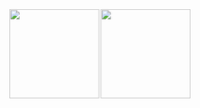<a href="https://github.com/anuraghazra/github-readme-stats">
  <img align="left" height="160px" src="https://github-readme-stats.vercel.app/api?username=salan70&count_private=true&show_icons=true&theme=panda" />
</a>
<a href="https://github.com/anuraghazra/github-readme-stats">
  <img align="left" height="160px" src="https://github-readme-stats.vercel.app/api/top-langs/?username=salan70&layout=compact&theme=panda" />
</a>
